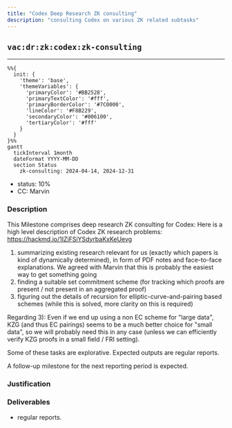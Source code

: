 ```yaml
---
title: "Codex Deep Research ZK consulting"
description: "consulting Codex on various ZK related subtasks"
---
```

## `vac:dr:zk:codex:zk-consulting`
---

```mermaid
%%{ 
  init: { 
    'theme': 'base', 
    'themeVariables': { 
      'primaryColor': '#BB2528', 
      'primaryTextColor': '#fff', 
      'primaryBorderColor': '#7C0000', 
      'lineColor': '#F8B229', 
      'secondaryColor': '#006100', 
      'tertiaryColor': '#fff' 
    } 
  } 
}%%
gantt
  tickInterval 1month
  dateFormat YYYY-MM-DD 
  section Status
    zk-consulting: 2024-04-14, 2024-12-31
```

- status: 10%
- CC: Marvin

### Description

This Milestone comprises deep research ZK consulting for Codex:
Here is a high level description of Codex ZK research problems:  https://hackmd.io/1IZiFSiYSdyrbaKxKeUevg

1) summarizing existing research relevant for us (exactly which papers is kind of dynamically determined), in form of PDF notes and face-to-face explanations. We agreed with Marvin that this is probably the easiest way to get something going
2) finding a suitable set commitment scheme (for tracking which proofs are present / not present in an aggregated proof)
3) figuring out the details of recursion for elliptic-curve-and-pairing based schemes (while this is solved, more clarity on this is required)

Regarding 3): Even if we end up using a non EC scheme for "large data", KZG (and thus EC pairings) seems to be a much better choice for "small data",
so we will probably need this in any case (unless we can efficiently verify KZG proofs in a small field / FRI setting).

Some of these tasks are explorative. Expected outputs are regular reports.

A follow-up milestone for the next reporting period is expected.

### Justification


### Deliverables

* regular reports.


